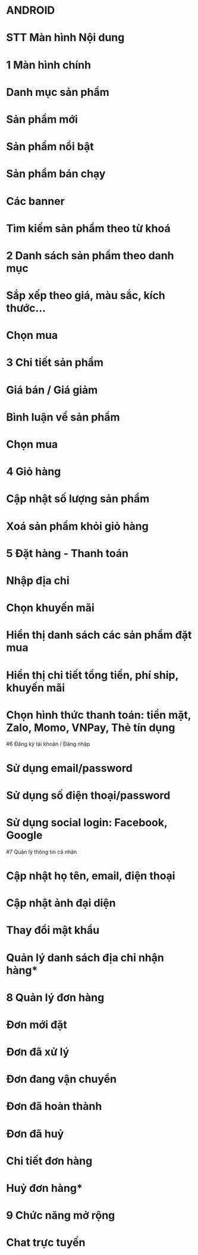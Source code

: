 # ANDROID

# STT	Màn hình	Nội dung
# 1	Màn hình chính	
#		Danh mục sản phẩm
#		Sản phẩm mới
#		Sản phẩm nổi bật
#		Sản phẩm bán chạy
#		Các banner
#		Tìm kiếm sản phẩm theo từ khoá
# 2	Danh sách sản phẩm theo danh mục	
#	 	Sắp xếp theo giá, màu sắc, kích thước…
#		Chọn mua
# 3	Chi tiết sản phẩm	
#		Giá bán / Giá giảm
#		Bình luận về sản phẩm
#		Chọn mua
# 4	Giỏ hàng	
#		Cập nhật số lượng sản phẩm
#		Xoá sản phẩm khỏi giỏ hàng
# 5	Đặt hàng - Thanh toán	
#		Nhập địa chỉ
#		Chọn khuyến mãi
#		Hiển thị danh sách các sản phẩm đặt mua
#		Hiển thị chi tiết tổng tiền, phí ship, khuyến mãi
#		Chọn hình thức thanh toán: tiền mặt, Zalo, Momo, VNPay, Thẻ tín dụng
#6	Đăng ký tài khoản / Đăng nhập	
#		Sử dụng email/password
#		Sử dụng số điện thoại/password
#		Sử dụng social login: Facebook, Google
#7	Quản lý thông tin cá nhân	
#		Cập nhật họ tên, email, điện thoại
#		Cập nhật ảnh đại diện
#		Thay đổi mật khẩu
#		Quản lý danh sách địa chỉ nhận hàng*
# 8	Quản lý đơn hàng	
#		Đơn mới đặt
#		Đơn đã xử lý
#		Đơn đang vận chuyển
#		Đơn đã hoàn thành
#		Đơn đã huỷ
#		Chi tiết đơn hàng
#		Huỷ đơn hàng*
# 9	Chức năng mở rộng	
#		Chat trực tuyến
